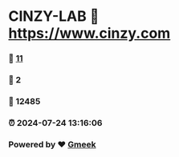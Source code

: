 # CINZY-LAB :link: https://www.cinzy.com 
### :page_facing_up: [11](https://www.cinzy.com/tag.html) 
### :speech_balloon: 2 
### :hibiscus: 12485 
### :alarm_clock: 2024-07-24 13:16:06 
### Powered by :heart: [Gmeek](https://github.com/Meekdai/Gmeek)
